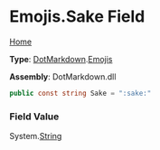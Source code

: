 # Emojis\.Sake Field

[Home](../../../README.md)

**Type**: [DotMarkdown](../../README.md)\.[Emojis](../README.md)

**Assembly**: DotMarkdown\.dll

```csharp
public const string Sake = ":sake:"
```

### Field Value

System\.[String](https://docs.microsoft.com/en-us/dotnet/api/system.string)